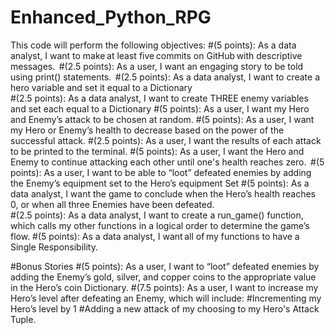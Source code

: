 # Enhanced_Python_RPG

This code will perform the following objectives:
#(5 points): As a data analyst, I want to make at least five commits on GitHub with descriptive messages.  
#(2.5 points): As a user, I want an engaging story to be told using print() statements.  
    #(2.5 points): As a data analyst, I want to create a hero variable and set it equal to a Dictionary  
    #(2.5 points): As a data analyst, I want to create THREE enemy variables and set each equal to a Dictionary 
#(5 points): As a user, I want my Hero and Enemy’s attack to be chosen at random. 
#(5 points): As a user, I want my Hero or Enemy’s health to decrease based on the power of the successful attack. 
#(2.5 points): As a user, I want the results of each attack to be printed to the terminal.
#(5 points): As a user, I want the Hero and Enemy to continue attacking each other until one's health reaches zero.  
#(5 points): As a user, I want to be able to “loot” defeated enemies by adding the Enemy’s equipment set to the Hero’s equipment Set
#(5 points): As a data analyst, I want the game to conclude when the Hero’s health reaches 0, or when all three Enemies have been defeated.   
#(2.5 points): As a data analyst, I want to create a run_game() function, which calls my other functions in a logical order to determine the game’s flow. 
#(5 points): As a data analyst, I want all of my functions to have a Single Responsibility. 


#Bonus Stories
    #(5 points): As a user, I want to “loot” defeated enemies by adding the Enemy’s gold, silver, and copper coins to the appropriate value in the Hero’s coin Dictionary.
    #(7.5 points): As a user, I want to increase my Hero’s level after defeating an Enemy, which will include: 
        #Incrementing my Hero’s level by 1 
        #Adding a new attack of my choosing to my Hero's Attack Tuple. 
